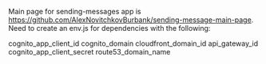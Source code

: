 Main page for sending-messages app is https://github.com/AlexNovitchkovBurbank/sending-message-main-page.
Need to create an env.js for dependencies with the following:

cognito_app_client_id
cognito_domain
cloudfront_domain_id
api_gateway_id
cognito_app_client_secret
route53_domain_name
